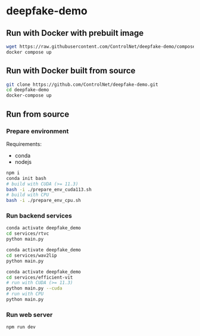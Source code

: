 # deepfake-demo


## Run with Docker with prebuilt image
```bash
wget https://raw.githubusercontent.com/ControlNet/deepfake-demo/compose/docker-compose.yml
docker compose up
```

## Run with Docker built from source

```bash
git clone https://github.com/ControlNet/deepfake-demo.git
cd deepfake-demo
docker-compose up
```

## Run from source

### Prepare environment

Requirements:

- conda
- nodejs


```bash
npm i
conda init bash
# build with CUDA (>= 11.3)
bash -i ./prepare_env_cuda113.sh
# build with CPU
bash -i ./prepare_env_cpu.sh
```

### Run backend services

```bash
conda activate deepfake_demo
cd services/rtvc
python main.py
```

```bash
conda activate deepfake_demo
cd services/wav2lip
python main.py
```

```bash
conda activate deepfake_demo
cd services/efficient-vit
# run with CUDA (>= 11.3)
python main.py --cuda
# run with CPU
python main.py
```

### Run web server

```bash
npm run dev
```

